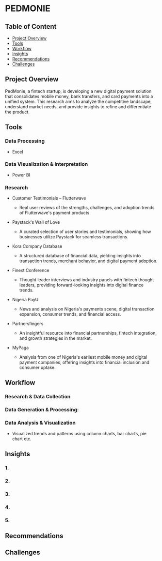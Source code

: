 # PEDMONIE

## Table of Content
- [Project Overview](#Project-Overview)
- [Tools](#Tools)
- [Workflow](#Workflow)
- [Insights](#Insights)
- [Recommendations](#Recommendations)
- [Challenges](#Challenges)

## Project Overview
PedMonie, a fintech startup, is developing a new digital payment solution that consolidates mobile money, bank transfers, and card payments into a unified system. This research aims to analyze the competitive landscape, understand market needs, and provide insights to refine and differentiate the product.

## Tools
### Data Processing
- Excel

### Data Visualization & Interpretation
- Power BI

### Research
- Customer Testimonials – Flutterwave
  - Real user reviews of the strengths, challenges, and adoption trends of Flutterwave's payment products.

- Paystack's Wall of Love
  - A curated selection of user stories and testimonials, showing how businesses utilize Paystack for seamless transactions.

- Kora Company Database
  - A structured database of financial data, yielding insights into transaction trends, merchant behavior, and digital payment adoption.

- Finext Conference
  - Thought leader interviews and industry panels with fintech thought leaders, providing forward-looking insights into digital finance trends.

- Nigeria PayU
  - News and analysis on Nigeria's payments scene, digital transaction expansion, consumer trends, and financial access.

- Partnersfingers
  - An insightful resource into financial partnerships, fintech integration, and growth strategies in the market.

- MyPaga
  - Analysis from one of Nigeria's earliest mobile money and digital payment companies, offering insights into financial inclusion and consumer uptake.

## Workflow
### Research & Data Collection



### Data Generation & Processing:


### Data Analysis & Visualization
- Visualized trends and patterns using column charts, bar charts, pie chart etc.

## Insights
### 1.

### 2. 

### 3. 

### 4. 

### 5. 

## Recommendations

## Challenges
